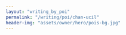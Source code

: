 ```yaml
---
layout: "writing_by_poi"
permalink: "/writing/poi/chan-ucil"
header-img: "assets/owner/hero/pois-bg.jpg"
---
```


